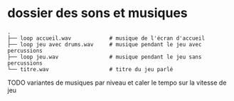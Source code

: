 # dossier des sons et musiques

```
.
├── loop accueil.wav            # musique de l'écran d'accueil
├── loop jeu avec drums.wav     # musique pendant le jeu avec percussions
├── loop jeu.wav                # musique pendant le jeu sans percussions
└── titre.wav                   # titre du jeu parlé
```

TODO variantes de musiques par niveau et caler le tempo sur la vitesse de jeu